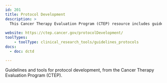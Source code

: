 ```yaml
---
id: 201
title: Protocol Development
description: >
  This Cancer Therapy Evaluation Program (CTEP) resource includes guidelines and tools for protocol development.
  
website: https://ctep.cancer.gov/protocolDevelopment/
toolTypes:
    - toolType: clinical_research_tools/guidelines_protocols
docs:
  - doc: dctd

---
```

Guidelines and tools for protocol development, from the Cancer Therapy Evaluation Program (CTEP).
